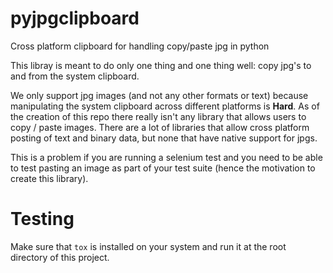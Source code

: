 # pyjpgclipboard

Cross platform clipboard for handling copy/paste jpg in python

This libray is meant to do only one thing and one thing well: copy jpg's to and from the
system clipboard.

We only support jpg images (and not any other formats or text) because manipulating the system
clipboard across different platforms is **Hard**. As of the creation of this repo there really
isn't any library that allows users to copy / paste images. There are a lot of libraries that
allow cross platform posting of text and binary data, but none that have native support for jpgs.

This is a problem if you are running a selenium test and you need to be able to test pasting
an image as part of your test suite (hence the motivation to create this library).

# Testing

Make sure that `tox` is installed on your system and run it at the root directory of this project.